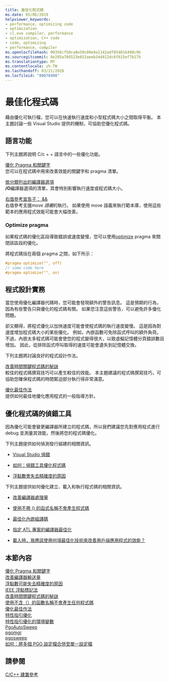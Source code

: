```yaml
---
title: 最佳化程式碼
ms.date: 05/06/2019
helpviewer_keywords:
- performance, optimizing code
- optimization
- cl.exe compiler, performance
- optimization, C++ code
- code, optimizing
- performance, compiler
ms.openlocfilehash: 00356cf50ca8e50c80e8a1142adf654816490c9b
ms.sourcegitcommit: 8e285a766523e653aeeb34d412dc6f615ef7b17b
ms.translationtype: MT
ms.contentlocale: zh-TW
ms.lasthandoff: 03/21/2020
ms.locfileid: "80078498"
---
```

# <a name="optimizing-your-code"></a>最佳化程式碼

藉由優化可執行檔，您可以在快速執行速度和小型程式碼大小之間取得平衡。 本主題討論一些 Visual Studio 提供的機制，可協助您優化程式碼。

## <a name="language-features"></a>語言功能

下列主題將說明 C/c + + 語言中的一些優化功能。

[優化 Pragma 和關鍵字](optimization-pragmas-and-keywords.md) \
您可以在程式碼中用來改善效能的關鍵字和 pragma 清單。

[依分類列出的編譯器選項](reference/compiler-options-listed-by-category.md) \
**/O**編譯器選項的清單，其會特別影響執行速度或程式碼大小。

[右值參考宣告子：  &&](../cpp/rvalue-reference-declarator-amp-amp.md) \
右值參考支援*move 語義*的執行。 如果使用 move 語義來執行範本庫，使用這些範本的應用程式效能可能會大幅改善。

### <a name="the-optimize-pragma"></a>Optimize pragma

如果程式碼的優化區段導致錯誤或速度變慢，您可以使用[optimize](../preprocessor/optimize.md) pragma 來關閉該區段的優化。

將程式碼括在兩個 pragma 之間，如下所示：

```cpp
#pragma optimize("", off)
// some code here
#pragma optimize("", on)
```

## <a name="programming-practices"></a>程式設計實務

當您使用優化編譯器代碼時，您可能會發現額外的警告訊息。 這是預期的行為，因為有些警告只與優化的程式碼有關。 如果您注意這些警告，可以避免許多優化問題。

卻又顯得，將程式優化以加快速度可能會使程式碼的執行速度變慢。 這是因為對速度增加程式碼大小的某些優化。 例如，內嵌函數可免除函式呼叫的額外負荷。 不過，內嵌太多程式碼可能會使您的程式變得很大，以致虛擬記憶體分頁錯誤數目增加。 因此，從排除函式呼叫取得的速度可能會遺失到記憶體交換。

下列主題將討論良好的程式設計作法。

[改善時間關鍵程式碼的秘訣](tips-for-improving-time-critical-code.md) \
較佳的程式碼撰寫技巧可以產生較佳的效能。 本主題建議的程式碼撰寫技巧，可協助您確保程式碼的時間緊迫部分執行得非常滿意。

[優化最佳作法](optimization-best-practices.md) \
提供如何最佳地優化應用程式的一般指導方針。

## <a name="debugging-optimized-code"></a>優化程式碼的偵錯工具

因為優化可能會變更編譯器所建立的程式碼，所以我們建議您先對應用程式進行 debug 並測量其效能，然後將您的程式碼優化。

下列主題提供如何偵測發行組建的相關資訊。

- [Visual Studio 偵錯](/visualstudio/debugger/debugging-in-visual-studio)

- [如何：偵錯工具優化程式碼](/visualstudio/debugger/how-to-debug-optimized-code)

- [浮點數會失去精確度的原因](why-floating-point-numbers-may-lose-precision.md)

下列主題提供如何優化建立、載入和執行程式碼的相關資訊。

- [改善編譯器處理量](improving-compiler-throughput.md)

- [使用不帶 () 的函式名稱不會產生程式碼](using-function-name-without-parens-produces-no-code.md)

- [最佳化內嵌組譯碼](../assembler/inline/optimizing-inline-assembly.md)

- [指定 ATL 專案的編譯器最佳化](../atl/reference/specifying-compiler-optimization-for-an-atl-project.md)

- [載入時，我應該使用何項最佳化技術來改善用戶端應用程式的效能？](../build/dll-frequently-asked-questions.md#mfc_optimization)

## <a name="in-this-section"></a>本節內容

[優化 Pragma 和關鍵字](optimization-pragmas-and-keywords.md) \
[改善編譯器輸送量](improving-compiler-throughput.md) \
[浮點數可能失去精確度的原因](why-floating-point-numbers-may-lose-precision.md) \
[IEEE 浮點標記法](ieee-floating-point-representation.md) \
[改善時間關鍵程式碼的秘訣](tips-for-improving-time-critical-code.md) \
[使用不含（）的函數名稱不會產生任何程式碼](using-function-name-without-parens-produces-no-code.md) \
[優化最佳作法](optimization-best-practices.md) \
[特性指引優化](profile-guided-optimizations.md) \
[特性指引優化的環境變數](environment-variables-for-profile-guided-optimizations.md) \
[PgoAutoSweep](pgoautosweep.md) \
[pgomgr](pgomgr.md) \
[pgosweep](pgosweep.md) \
[如何：將多個 PGO 設定檔合併至單一設定檔](how-to-merge-multiple-pgo-profiles-into-a-single-profile.md)

## <a name="see-also"></a>請參閱

[C/C++ 建置參考](reference/c-cpp-building-reference.md)

